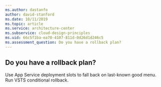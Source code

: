 ```yaml
---
ms.author: dastanfo
author: david-stanford
ms.date: 10/11/2019
ms.topic: article
ms.service: architecture-center
ms.subservice: cloud-design-principles
ms.uid: 66c5f1ba-ea70-4107-811d-0d26d1d246c5
ms.assessment_question: Do you have a rollback plan?
---
```

## Do you have a rollback plan?


Use App Service deployment slots to fall back on last-known good menu. Run VSTS conditional rollback.